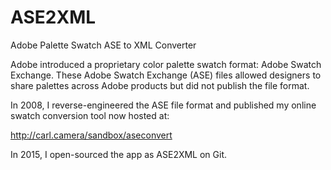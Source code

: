 # ASE2XML
Adobe Palette Swatch ASE to XML Converter

Adobe introduced a proprietary color palette swatch format: 
Adobe Swatch Exchange.  These Adobe Swatch Exchange (ASE) files 
allowed designers to share palettes across Adobe products but 
did not publish the file format.

In 2008, I reverse-engineered the ASE file format and 
published my online swatch conversion tool now hosted at:

http://carl.camera/sandbox/aseconvert

In 2015, I open-sourced the app as ASE2XML on Git.


